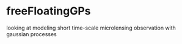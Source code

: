 # freeFloatingGPs
looking at modeling short time-scale microlensing observation with gaussian processes
